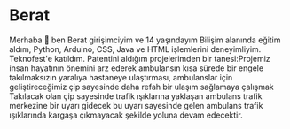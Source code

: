 # Berat
Merhaba 👋 ben Berat girişimciyim ve 14 yaşındayım Bilişim alanında eğitim aldım, Python, Arduino, CSS, Java ve HTML işlemlerini deneyimliyim. Teknofest'e katıldım. Patentini aldığım projelerimden bir tanesi:Projemiz insan hayatının önemini arz ederek ambulansın kısa sürede bir engele takılmaksızın yaralıya hastaneye ulaştırması, ambulanslar için geliştireceğimiz çip sayesinde daha refah bir ulaşım sağlamaya çalışmak
Takılacak olan çip sayesinde trafik ışıklarına yaklaşan ambulans trafik merkezine bir uyarı gidecek bu uyarı sayesinde gelen ambulans trafik ışıklarında kargaşa çıkmayacak şekilde yoluna devam edecektir.
